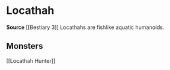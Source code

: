 ﻿---
id: '356'
name: Locathah
rarity: Common
source: '[[DATABASE/source/Bestiary 3|Bestiary 3]]'
trait:
- Locathah
type: Trait

---
# Locathah

**Source** [[Bestiary 3]]
Locathahs are fishlike aquatic humanoids.

## Monsters

[[Locathah Hunter]]